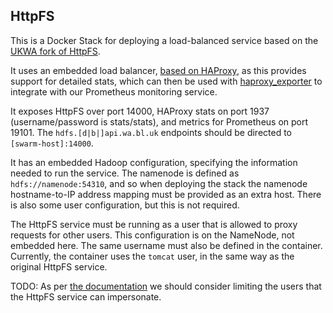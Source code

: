 HttpFS
------

This is a Docker Stack for deploying a load-balanced service based on the [UKWA fork of HttpFS](https://github.com/ukwa/httpfs).

It uses an embedded load balancer, [based on HAProxy](https://github.com/docker-archive/dockercloud-haproxy), as this provides support for detailed stats, which can then be used with [haproxy_exporter](https://github.com/prometheus/haproxy_exporter) to integrate with our Prometheus monitoring service.

It exposes HttpFS over port 14000, HAProxy stats on port 1937 (username/password is stats/stats), and metrics for Prometheus on port 19101. The `hdfs.[d|b|]api.wa.bl.uk` endpoints should be directed to `[swarm-host]:14000`.

It has an embedded Hadoop configuration, specifying the information needed to run the service. The namenode is defined as `hdfs://namenode:54310`, and so when deploying the stack the namenode hostname-to-IP address mapping must be provided as an extra host. There is also some user configuration, but this is not required.

The HttpFS service must be running as a user that is allowed to proxy requests for other users. This configuration is on the NameNode, not embedded here. The same username must also be defined in the container. Currently, the container uses the `tomcat` user, in the same way as the original HttpFS service.

TODO: As per [the documentation](https://hadoop.apache.org/docs/current/hadoop-project-dist/hadoop-common/Superusers.html#Configurations) we should consider limiting the users that the HttpFS service can impersonate.

